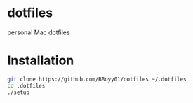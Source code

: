 # dotfiles
personal Mac dotfiles

# Installation
```bash
git clone https://github.com/BBoyy01/dotfiles ~/.dotfiles
cd .dotfiles
./setup
```
